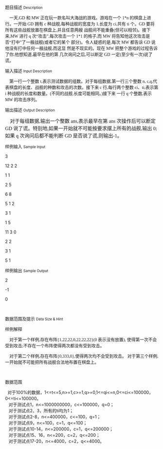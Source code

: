 <div class="panel panel-default">
<div class="area-title">
<span>
题目描述
<small>Description</small>
</span></div>
<div class="panel-body">

<p><span style="font-family: SimSun;">    一天,GD 和 MW 正在玩一款名叫大海战的游戏。</span><span style="font-family: SimSun;">游戏在一个 1*n 的棋盘上进行。一开始 GD 拥有 c 种战舰,每种战舰的宽度为
1,长度为 ci,共有 ti 个。GD 要将所有这些战舰放置在棋盘上,并且任意两艘
战舰间不能重叠(但可以相邻)。接下来,MW 进行 q 次“攻击”,每次攻击一个
1*1 的格子,而 MW 将告知他这次攻击是否“打中”了一艘战舰(或者它的某个
部分)。令人疑惑的是,每次 MW 都告诉 GD 说他没有打中任何一艘战舰,而这显
然是不现实的。现在 MW 把整个游戏的过程告诉了你,他想知道,最早在他的第
几次询问之后,可以断定 GD 一定(至少有一次)说了谎。 </span></p>

</div>
</div>

<div class="panel panel-default">
<div class="area-title">
<span>
输入描述
<small>Input Description</small>
</span></div>
<div class="panel-body">
<p><span style="font-family: SimSun;">    第一行一个整数 t,表示测试数据的组数。对于每组数据,第一行三个整数 n,
c,q,代表棋盘的长度、战舰的种数和攻击的次数。接下来 c 行,每行两个整数
ci、ti,表示第 i 种战舰的长度和数量。(不同的战舰,长度可能相同。)接下来
一行 q 个整数,表示 MW 的攻击序列。 </span></p>

</div>
</div>
<div  class="panel panel-default">
<div class="area-title">
<span>
输出描述
<small>Output Description</small>
</span></div>
<div class="panel-body">

<p><span style="font-family: SimSun; font-size: 12pt;">&nbsp; &nbsp; 对于每组数据,输出一个整数 ans,表示最早在第 ans 次操作后可以断定 GD
说了谎。特别地,如果一开始就不可能按要求摆上所有的战舰,输出 0;如果 q
次询问后都不能判断 GD 是否说了谎,则输出-1。&nbsp;</span></p>

</div>
</div>


<div class="panel panel-default">
<div class="area-title">
<span>
样例输入
<small>Sample Input</small>
</span></div>
<div class="panel-body">
<p>3<br></p><p>12 2 2</p><p>1 1</p><p>2 5</p><p>6 8</p><p>5 1 2</p><p>3 1</p><p>1 5</p><p>11 3 0</p><p>2 2</p><p>3 1</p><p>5 1</p>

</div>
</div>

<div class="panel panel-default">
<div class="area-title">
<span>
样例输出
<small>Sample Output</small>
</span></div>
<div class="panel-body">
<p>2<br></p><p>-1</p><p>0</p><p><br></p>

</div>
</div>

<div class="panel panel-default">
<div class="area-title">
<span>
数据范围及提示
<small>Data Size & Hint</small>
</span></div>
<div class="panel-body">
<p><span style="">样例解释</span><br></p><p><span style="font-family: SimSun;">    对于第一个样例,存在布阵{1,22,22,0,22,22,22}(0 表示没有放置),
使得第一次不会受到攻击;不存在一个布阵使得两次都没有受到攻击。</span><br></p><p><span style="font-family: SimSun;">    对于第二个样例,存在布阵{0,333,0},使得两次均不会受到攻击。
对于第三个样例,一开始就不可能把所有战舰合法地布置在棋盘上。 </span><br></p><p><br></p><p><span style="font-family: 'SimHei';">数据范围</span></p><p><span style="">  </span><span style="">对于100%的数据，1&lt;=t&lt;=5,n&gt;=1,c&gt;=1,q&gt;=0,1&lt;=qi&lt;=n,0&lt;=ci&lt;=100000，0&lt;=ti&lt;=100000。<br style="">   对于测试点1，n&lt;=1000000000，c&lt;=100000，q=0；<br style="">   对于测试点2、3，所有的ti均为1；<br style="">   对于测试点2-8，n&lt;=400000，c&lt;=100，q=1；<br style="">   对于测试点9，n&lt;=100，c=1，q&lt;=100；<br style="">   对于测试点10-14，n&lt;=200000，c=1，q&lt;=200000；<br style="">   对于测试点15、16，n&lt;=200，c=2，q&lt;=200；<br style="">   对于测试点17-20，n&lt;=4000，c=2，q&lt;=4000。</span></p>
</div>
</div>